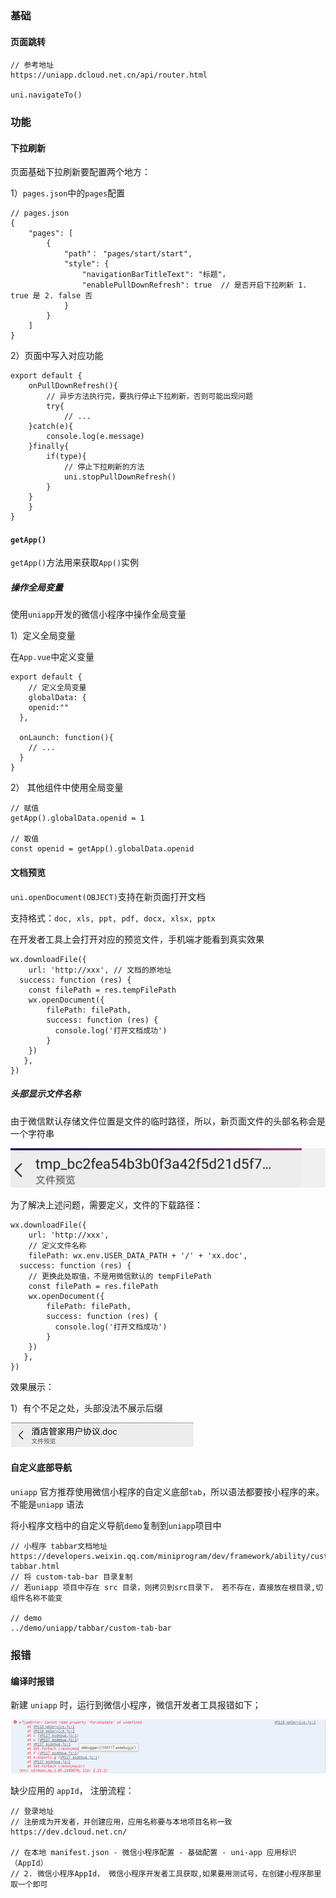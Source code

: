 ### 基础

#### 页面跳转

```
// 参考地址
https://uniapp.dcloud.net.cn/api/router.html

uni.navigateTo()
```

### 功能

#### 下拉刷新

页面基础下拉刷新要配置两个地方：

1）`pages.json`中的`pages`配置

```
// pages.json
{
	"pages": [
		{
			"path"： "pages/start/start",
			"style": {
				"navigationBarTitleText": "标题"，
				"enablePullDownRefresh": true  // 是否开启下拉刷新 1. true 是 2. false 否
			}
		}
	]
}
```

2）页面中写入对应功能

```
export default {
	onPullDownRefresh(){
		// 异步方法执行完，要执行停止下拉刷新，否则可能出现问题
		try{
			// ...
    }catch(e){
    	console.log(e.message)
    }finally{
    	if(type){
    		// 停止下拉刷新的方法
    		uni.stopPullDownRefresh()
   	 	}
    }
	}
}
```

#### `getApp()`

`getApp()`方法用来获取`App()`实例

##### 操作全局变量

使用`uniapp`开发的微信小程序中操作全局变量

1）定义全局变量

在`App.vue`中定义变量

```
export default {
	// 定义全局变量
	globalData: {
    openid:""
  },
  
  onLaunch: function(){
  	// ...
  }
}
```

2） 其他组件中使用全局变量

```
// 赋值
getApp().globalData.openid = 1

// 取值
const openid = getApp().globalData.openid
```

#### 文档预览

`uni.openDocument(OBJECT)`支持在新页面打开文档

支持格式：`doc, xls, ppt, pdf, docx, xlsx, pptx`

在开发者工具上会打开对应的预览文件，手机端才能看到真实效果

```
wx.downloadFile({
	url: 'http://xxx', // 文档的原地址
  success: function (res) {
  	const filePath = res.tempFilePath
    wx.openDocument({
        filePath: filePath,
        success: function (res) {
          console.log('打开文档成功')
        }
    })
   },
})
```

##### 头部显示文件名称

由于微信默认存储文件位置是文件的临时路径，所以，新页面文件的头部名称会是一个字符串

![image-20221013153938222](wechat.assets/image-20221013153938222.png)

为了解决上述问题，需要定义，文件的下载路径：

```
wx.downloadFile({
	url: 'http://xxx',
	// 定义文件名称
	filePath: wx.env.USER_DATA_PATH + '/' + 'xx.doc',
  success: function (res) {
  	// 更换此处取值，不是用微信默认的 tempFilePath
  	const filePath = res.filePath
    wx.openDocument({
        filePath: filePath,
        success: function (res) {
          console.log('打开文档成功')
        }
    })
   },
})
```

效果展示：

1）有个不足之处，头部没法不展示后缀

![image-20221013154725527](wechat.assets/image-20221013154725527.png)

#### 自定义底部导航

`uniapp` 官方推荐使用微信小程序的自定义底部`tab`，所以语法都要按小程序的来。不能是`uniapp` 语法

将小程序文档中的自定义导航`demo`复制到`uniapp`项目中

```
// 小程序 tabbar文档地址
https://developers.weixin.qq.com/miniprogram/dev/framework/ability/custom-tabbar.html
// 将 custom-tab-bar 目录复制
// 若uniapp 项目中存在 src 目录，则拷贝到src目录下， 若不存在，直接放在根目录,切组件名称不能变

// demo
../demo/uniapp/tabbar/custom-tab-bar
```



### 报错

#### 编译时报错

新建 `uniapp` 时，运行到微信小程序，微信开发者工具报错如下；

![image-20220816093700630](wechat.assets/image-20220816093700630.png)

缺少应用的 `appId`， 注册流程：

```
// 登录地址
// 注册成为开发者，并创建应用，应用名称要与本地项目名称一致
https://dev.dcloud.net.cn/

// 在本地 manifest.json - 微信小程序配置 - 基础配置 - uni-app 应用标识（AppId）
// 2. 微信小程序AppId， 微信小程序开发者工具获取,如果要用测试号，在创建小程序那里取一个即可
```
